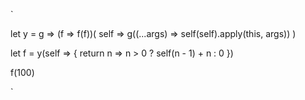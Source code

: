 `

let y = g => 
    (f => f(f))(
        self => 
        g((...args) => self(self).apply(this, args))
    )

let f = y(self => {
        return n => n > 0 ? self(n - 1) + n : 0
    })

f(100)

`